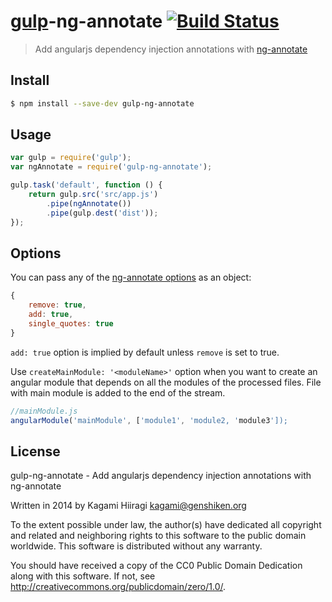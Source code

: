 # [gulp](http://gulpjs.com)-ng-annotate [![Build Status](https://travis-ci.org/Kagami/gulp-ng-annotate.svg?branch=master)](https://travis-ci.org/Kagami/gulp-ng-annotate)

> Add angularjs dependency injection annotations with [ng-annotate](https://github.com/olov/ng-annotate)

## Install

```bash
$ npm install --save-dev gulp-ng-annotate
```

## Usage

```js
var gulp = require('gulp');
var ngAnnotate = require('gulp-ng-annotate');

gulp.task('default', function () {
	return gulp.src('src/app.js')
		.pipe(ngAnnotate())
		.pipe(gulp.dest('dist'));
});
```

## Options

You can pass any of the [ng-annotate options](https://github.com/olov/ng-annotate#installation-and-usage) as an object:
```js
{
	remove: true,
	add: true,
	single_quotes: true
}
```

`add: true` option is implied by default unless `remove` is set to true.

Use `createMainModule: '<moduleName>'` option when you want to create an angular module that depends on all the modules of the processed files.
File with main module is added to the end of the stream.

```js
//mainModule.js
angularModule('mainModule', ['module1', 'module2, 'module3']);
```

## License

gulp-ng-annotate - Add angularjs dependency injection annotations with ng-annotate

Written in 2014 by Kagami Hiiragi <kagami@genshiken.org>

To the extent possible under law, the author(s) have dedicated all copyright and related and neighboring rights to this software to the public domain worldwide. This software is distributed without any warranty.

You should have received a copy of the CC0 Public Domain Dedication along with this software. If not, see <http://creativecommons.org/publicdomain/zero/1.0/>.
